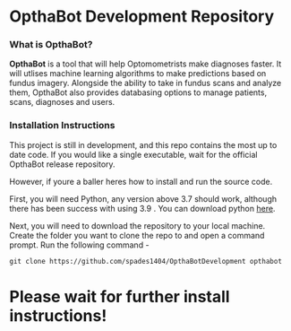 # OpthaBot Development Repository

### What is OpthaBot?
__OpthaBot__ is a tool that will help Optomometrists make diagnoses faster. It will utlises machine learning algorithms to make predictions based on fundus imagery. Alongside the ability to take in fundus scans and analyze them, OpthaBot also provides databasing options to manage patients, scans, diagnoses and users. 

### Installation Instructions

This project is still in development, and this repo contains the most up to date code. If you would like a single executable, wait for the official OpthaBot release repository.

However, if youre a baller heres how to install and run the source code.

First, you will need Python, any version above 3.7 should work, although there has been success with using 3.9 . You can download python [here](https://www.python.org/downloads/). 

Next, you will need to download the repository to your local machine. Create the folder you want to clone the repo to and open a command prompt. Run the following command - 

    git clone https://github.com/spades1404/OpthaBotDevelopment opthabot
    
# Please wait for further install instructions!


